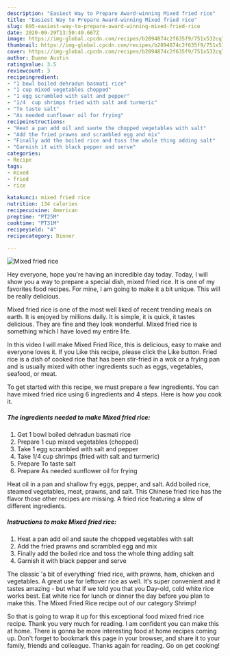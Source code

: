 ```yaml
---
description: "Easiest Way to Prepare Award-winning Mixed fried rice"
title: "Easiest Way to Prepare Award-winning Mixed fried rice"
slug: 695-easiest-way-to-prepare-award-winning-mixed-fried-rice
date: 2020-09-29T13:50:40.667Z
image: https://img-global.cpcdn.com/recipes/b2894874c2f635f9/751x532cq70/mixed-fried-rice-recipe-main-photo.jpg
thumbnail: https://img-global.cpcdn.com/recipes/b2894874c2f635f9/751x532cq70/mixed-fried-rice-recipe-main-photo.jpg
cover: https://img-global.cpcdn.com/recipes/b2894874c2f635f9/751x532cq70/mixed-fried-rice-recipe-main-photo.jpg
author: Duane Austin
ratingvalue: 3.5
reviewcount: 3
recipeingredient:
- "1 bowl boiled dehradun basmati rice"
- "1 cup mixed vegetables chopped"
- "1 egg scrambled with salt and pepper"
- "1/4  cup shrimps fried with salt and turmeric"
- "To taste salt"
- "As needed sunflower oil for frying"
recipeinstructions:
- "Heat a pan add oil and saute the chopped vegetables with salt"
- "Add the fried prawns and scrambled egg and mix"
- "Finally add the boiled rice and toss the whole thing adding salt"
- "Garnish it with black pepper and serve"
categories:
- Recipe
tags:
- mixed
- fried
- rice

katakunci: mixed fried rice 
nutrition: 134 calories
recipecuisine: American
preptime: "PT25M"
cooktime: "PT31M"
recipeyield: "4"
recipecategory: Dinner

---
```



![Mixed fried rice](https://img-global.cpcdn.com/recipes/b2894874c2f635f9/751x532cq70/mixed-fried-rice-recipe-main-photo.jpg)

Hey everyone, hope you're having an incredible day today. Today, I will show you a way to prepare a special dish, mixed fried rice. It is one of my favorites food recipes. For mine, I am going to make it a bit unique. This will be really delicious.

Mixed fried rice is one of the most well liked of recent trending meals on earth. It is enjoyed by millions daily. It is simple, it is quick, it tastes delicious. They are fine and they look wonderful. Mixed fried rice is something which I have loved my entire life.

In this video I will make Mixed Fried Rice, this is delicious, easy to make and everyone loves it. If you Like this recipe, please click the Like button. Fried rice is a dish of cooked rice that has been stir-fried in a wok or a frying pan and is usually mixed with other ingredients such as eggs, vegetables, seafood, or meat.


To get started with this recipe, we must prepare a few ingredients. You can have mixed fried rice using 6 ingredients and 4 steps. Here is how you cook it.

<!--inarticleads1-->

##### The ingredients needed to make Mixed fried rice:

1. Get 1 bowl boiled dehradun basmati rice
1. Prepare 1 cup mixed vegetables (chopped)
1. Take 1 egg scrambled with salt and pepper
1. Take 1/4  cup shrimps (fried with salt and turmeric)
1. Prepare To taste salt
1. Prepare As needed sunflower oil for frying


Heat oil in a pan and shallow fry eggs, pepper, and salt. Add boiled rice, steamed vegetables, meat, prawns, and salt. This Chinese fried rice has the flavor those other recipes are missing. A fried rice featuring a slew of different ingredients. 

<!--inarticleads2-->

##### Instructions to make Mixed fried rice:

1. Heat a pan add oil and saute the chopped vegetables with salt
1. Add the fried prawns and scrambled egg and mix
1. Finally add the boiled rice and toss the whole thing adding salt
1. Garnish it with black pepper and serve


The classic &#39;a bit of everything&#39; fried rice, with prawns, ham, chicken and vegetables. A great use for leftover rice as well. It&#39;s super convenient and it tastes amazing - but what if we told you that you Day-old, cold white rice works best. Eat white rice for lunch or dinner the day before you plan to make this. The Mixed Fried Rice recipe out of our category Shrimp! 

So that is going to wrap it up for this exceptional food mixed fried rice recipe. Thank you very much for reading. I am confident you can make this at home. There is gonna be more interesting food at home recipes coming up. Don't forget to bookmark this page in your browser, and share it to your family, friends and colleague. Thanks again for reading. Go on get cooking!
